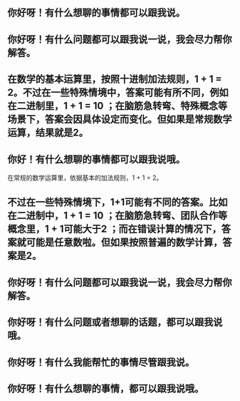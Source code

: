 你好呀！有什么想聊的事情都可以跟我说。 
---
你好呀！有什么问题都可以跟我说一说，我会尽力帮你解答。 
---
在数学的基本运算里，按照十进制加法规则，1 + 1 = 2。不过在一些特殊情境中，答案可能有所不同，例如在二进制里，1 + 1 = 10 ；在脑筋急转弯、特殊概念等场景下，答案会因具体设定而变化。但如果是常规数学运算，结果就是2。 
---
你好！有什么想聊的事情都可以跟我说哦。 
---
在常规的数学运算里，依据基本的加法规则，1 + 1 = 2。

不过在一些特殊情境下，1+1可能有不同的答案。比如在二进制中，1 + 1 = 10 ；在脑筋急转弯、团队合作等概念里，1 + 1可能大于2 ；而在错误计算的情况下，答案就可能是任意数啦。但如果按照普遍的数学计算，答案是2。 
---
你好呀！有什么问题都可以跟我说一说，我会尽力帮你解答。 
---
你好呀！有什么问题或者想聊的话题，都可以跟我说哦。 
---
你好呀！有什么我能帮忙的事情尽管跟我说。 
---
你好呀！有什么想聊的事情，都可以跟我说哦。 
---
